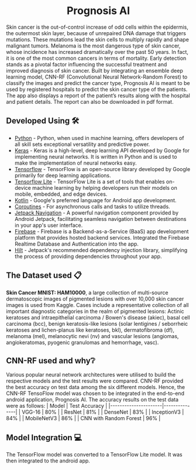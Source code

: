 <!-- Add image banner here -->

<h1 align = "center">Prognosis AI</h1>
Skin cancer is the out-of-control increase of odd cells within the epidermis, the outermost skin layer, because of unrepaired DNA damage that triggers mutations. These mutations lead the skin cells to multiply rapidly and shape malignant tumors. Melanoma is the most dangerous type of skin cancer, whose  incidence has increased dramatically over the past 50 years. In fact, it is one of the most common cancers in terms of mortality. Early detection stands as a pivotal factor influencing the successful treatment and improved diagnosis of skin cancer. 
Built by integrating an ensemble deep learning model, CNN-RF (Convolutional Neural Network-Random Forest) to classify the images and predict the cancer type, Prognosis AI is meant to be used by registered hospitals to predict the skin cancer type of the patients. The app also displays a report of the patient’s results along with the hospital and patient details. The report can also be downloaded in pdf format.

## Developed Using 🛠
- [Python](https://www.python.org/) - Python, when used in machine learning, offers developers of all skill sets exceptional versatility and predictive power.
- [Keras](https://keras.io/) - Keras is a high-level, deep learning API developed by Google for implementing neural networks. It is written in Python and is used to make the implementation of neural networks easy.
- [Tensorflow](https://www.tensorflow.org/) - TensorFlow is an open-source library developed by Google primarily for deep learning applications.
- [Tensorflow Lite](https://www.tensorflow.org/lite/android) - TensorFlow Lite is a set of tools that enables on-device machine learning by helping developers run their models on mobile, embedded, and edge devices.
- [Kotlin](https://developer.android.com/kotlin/first) - Google's preferred language for Android app development.
- [Coroutines](https://kotlinlang.org/docs/coroutines-overview.html) - For asynchronous calls and tasks to utilize threads.
- [Jetpack Navigation](https://developer.android.com/guide/navigation) - A powerful navigation component provided by Android Jetpack, facilitating seamless navigation between destinations in your app's user interface.
- [Firebase](https://firebase.google.com/) - Firebase is a Backend-as-a-Service (BaaS) app development platform that provides hosted backend services. Integrated the Firebase Realtime Database and Authentication into the app.
- [Hilt](https://developer.android.com/training/dependency-injection/hilt-android) - Jetpack's recommended dependency injection library, simplifying the process of providing dependencies throughout your app.

## The Dataset used 📋
<b>Skin Cancer MNIST: HAM10000</b>, a large collection of multi-source dermatoscopic images of pigmented lesions with over 10,000 skin cancer images is used from Kaggle. Cases include a representative collection of all important diagnostic categories in the realm of pigmented lesions: Actinic keratoses and intraepithelial carcinoma / Bowen's disease (akiec), basal cell carcinoma (bcc), benign keratosis-like lesions (solar lentigines / seborrheic keratoses and lichen-planus like keratoses, bkl), dermatofibroma (df), melanoma (mel), melanocytic nevi (nv) and vascular lesions (angiomas, angiokeratomas, pyogenic granulomas and hemorrhage, vasc).

## CNN-RF used and why❔
Various popular neural network architectures were utilised to build the respective models and the test results were compared. CNN-RF provided the best accuracy on test data among the six different models. Hence, the CNN-RF TensoFlow model was chosen to be integrated in the end-to-end android application, Prognosis AI.
The accuracy results on the test data were as follows:
| Model                | Test Accuracy |
|----------------------|---------------|
| VGG-16               | 80%           |
| ResNet               | 81%           |
| DenseNet             | 83%           |
| InceptionV3          | 84%           |
| MobileNetV3          | 86%           |
| CNN with Random Forest | 96%         |

## Model Integration 💻
The TensorFlow model was converted to a TensorFlow Lite model. It was then integrated to the android app. 

## 
